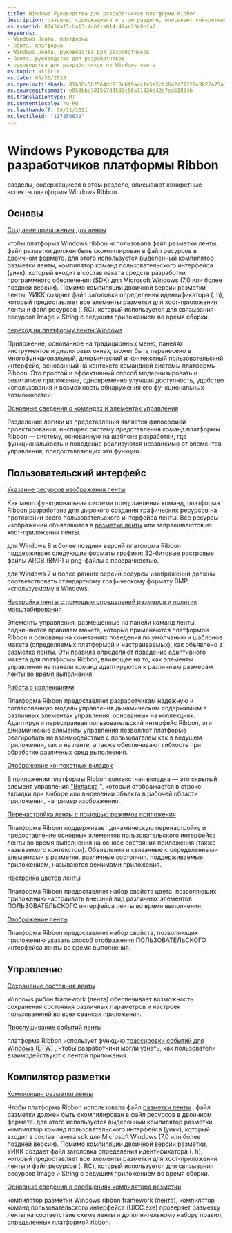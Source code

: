 ```yaml
---
title: Windows Руководства для разработчиков платформы Ribbon
description: разделы, содержащиеся в этом разделе, описывают конкретные аспекты платформы Windows Ribbon.
ms.assetid: 87434a15-ba13-4c6f-a814-49ae2349bfa2
keywords:
- Windows Лента, платформа
- Лента, платформа
- Windows Лента, руководства для разработчиков
- Лента, руководства для разработчиков
- руководства для разработчиков по Windows ленте
ms.topic: article
ms.date: 05/31/2018
ms.openlocfilehash: 81b30c5b2564dc918c6f9accfe5a5cb36a2d77222e3822a75a76332b1d3234cf
ms.sourcegitcommit: e858bbe701567d4583c50a11326e42d7ea51804b
ms.translationtype: MT
ms.contentlocale: ru-RU
ms.lasthandoff: 08/11/2021
ms.locfileid: "117850632"
---
```

# <a name="windows-ribbon-framework-developer-guides"></a>Windows Руководства для разработчиков платформы Ribbon

разделы, содержащиеся в этом разделе, описывают конкретные аспекты платформы Windows Ribbon.

## <a name="basics"></a>Основы

[Создание приложения для ленты](windowsribbon-stepbystep.md)

чтобы платформа Windows ribbon использовала файл разметки ленты, файл разметки должен быть скомпилирован в файл ресурсов в двоичном формате. для этого используется выделенный компилятор разметки ленты, компилятор команд пользовательского интерфейса (уикк), который входит в состав пакета средств разработки программного обеспечения (SDK) для Microsoft Windows (7,0 или более поздней версии). Помимо компиляции двоичной версии разметки ленты, УИКК создает файл заголовка определения идентификатора (. h), который предоставляет все элементы разметки для хост-приложения ленты и файл ресурсов (. RC), который используется для связывания ресурсов Image и String с ведущим приложением во время сборки.

[переход на платформу ленты Windows](ribbon-migration.md)

Приложение, основанное на традиционных меню, панелях инструментов и диалоговых окнах, может быть перенесено в многофункциональный, динамический и контекстный пользовательский интерфейс, основанный на контексте командной системы платформы Ribbon. Это простой и эффективный способ модернизировать и ревитализе приложение, одновременно улучшая доступность, удобство использования и возможность обнаружения его функциональных возможностей.

[Основные сведения о командах и элементах управления](windowsribbon-commandscontrols.md)

Разделение логики из представления является философией проектирования, инспирес систему представления команд платформы Ribbon — систему, основанную на шаблоне разработки, где функциональность и поведение реализуются независимо от элементов управления, предоставляющих эти функции.

## <a name="user-interface"></a>Пользовательский интерфейс

[Указание ресурсов изображения ленты](windowsribbon-imageformats.md)

Как многофункциональная система представления команд, платформа Ribbon разработана для широкого создания графических ресурсов на протяжении всего пользовательского интерфейса ленты. Все ресурсы изображений объявляются в [разметке ленты](windowsribbon-schema.md) или запрашиваются из хост-приложения ленты.

для Windows 8 и более поздних версий платформа Ribbon поддерживает следующие форматы графики: 32-битовые растровые файлы ARGB (BMP) и png-файлы с прозрачностью.

для Windows 7 и более ранних версий ресурсы изображений должны соответствовать стандартному графическому формату BMP, используемому в Windows.

[Настройка ленты с помощью определений размеров и политик масштабирования](windowsribbon-templates.md)

Элементы управления, размещенные на панели команд ленты, подчиняются правилам макета, которые применяются платформой Ribbon и основаны на сочетаниях поведения по умолчанию и шаблонов макета (определяемых платформой и настраиваемых), как объявлено в разметке ленты. Эти правила определяют поведение адаптивного макета для платформы Ribbon, влияющее на то, как элементы управления на панели команд адаптируются к различным размерам ленты во время выполнения.

[Работа с коллекциями](ribbon-controls-galleries.md)

Платформа Ribbon предоставляет разработчикам надежную и согласованную модель управления динамическим содержимым в различных элементах управления, основанных на коллекциях. Адаптируя и перестраивая пользовательский интерфейс Ribbon, эти динамические элементы управления позволяют платформе реагировать на взаимодействие с пользователем как в ведущем приложении, так и на ленте, а также обеспечивают гибкость при обработке различных сред выполнения.

[Отображение контекстных вкладок](ribbon-contextualtabs.md)

В приложении платформы Ribbon контекстная вкладка — это скрытый элемент управления ["Вкладка](windowsribbon-controls-tab.md) ", который отображается в строке вкладки при выборе или выделении объекта в рабочей области приложения, например изображения.

[Перенастройка ленты с помощью режимов приложения](ribbon-applicationmodes.md)

Платформа Ribbon поддерживает динамическую перенастройку и предоставление основных элементов пользовательского интерфейса ленты во время выполнения на основе состояния приложения (также называемого контекстом). Объявления и связанные с определенными элементами в разметке, различные состояния, поддерживаемые приложением, называются режимами приложения.

[Настройка цветов ленты](ribbon-color.md)

Платформа Ribbon предоставляет набор свойств цвета, позволяющих приложению настраивать внешний вид различных элементов ПОЛЬЗОВАТЕЛЬСКОГО интерфейса ленты во время выполнения.

[Отображение ленты](ribbon-visibility.md)

Платформа Ribbon предоставляет набор свойств, позволяющих приложению указать способ отображения ПОЛЬЗОВАТЕЛЬСКОГО интерфейса ленты во время выполнения.

## <a name="management"></a>Управление

[Сохранение состояния ленты](ribbon-statepersistence.md)

Windows рибон framework (лента) обеспечивает возможность сохранения состояния различных параметров и настроек пользователей во всех сеансах приложения.

[Прослушивание событий ленты](listening-for-ribbon-events.md)

платформа Ribbon использует функцию [трассировки событий для Windows (ETW)](../etw/event-tracing-portal.md) , чтобы разработчики могли узнать, как пользователи взаимодействуют с лентой приложения.

## <a name="markup-compiler"></a>Компилятор разметки

[Компиляция разметки ленты](windowsribbon-intentcl.md)

Чтобы платформа Ribbon использовала файл [разметки ленты](windowsribbon-schema.md) , файл разметки должен быть скомпилирован в файл ресурсов в двоичном формате. для этого используется выделенный компилятор разметки, компилятор команд пользовательского интерфейса (уикк), который входит в состав пакета sdk для Microsoft Windows (7,0 или более поздней версии). Помимо компиляции двоичной версии разметки, УИКК создает файл заголовка определения идентификатора (. h), который предоставляет все элементы разметки для хост-приложения ленты и файл ресурсов (. RC), который используется для связывания ресурсов Image и String с ведущим приложением во время сборки.

[Основные сведения о сообщениях компилятора разметки](windowsribbon-compilationerrors.md)

компилятор разметки Windows ribbon framework (лента), компилятор команд пользовательского интерфейса (UICC.exe) проверяет разметку ленты на соответствие схеме ленты и дополнительному набору правил, определенных платформой ribbon.

 

 